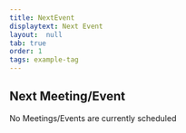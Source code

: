 ```yaml
---
title: NextEvent
displaytext: Next Event
layout:  null
tab: true
order: 1
tags: example-tag
---
```


## Next Meeting/Event

No Meetings/Events are currently scheduled
